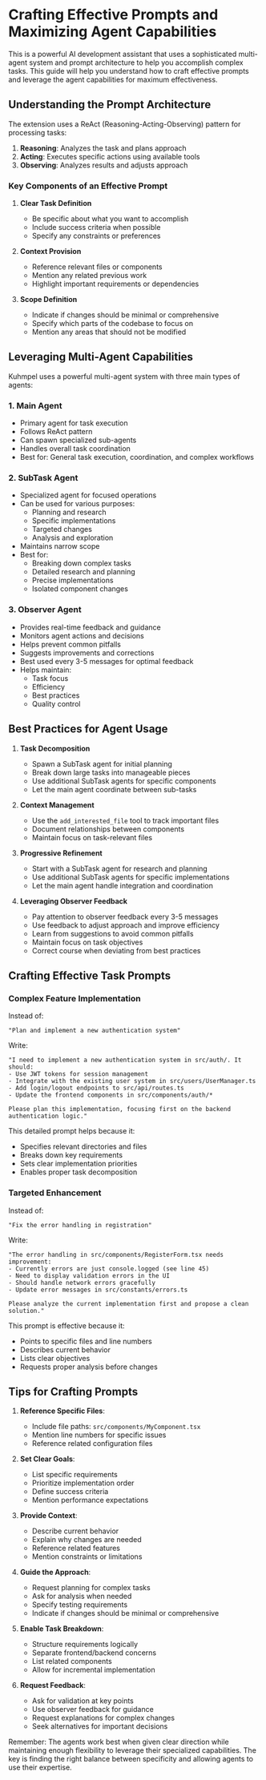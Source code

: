 # Crafting Effective Prompts and Maximizing Agent Capabilities

This is a powerful AI development assistant that uses a sophisticated multi-agent system and prompt architecture to help you accomplish complex tasks. This guide will help you understand how to craft effective prompts and leverage the agent capabilities for maximum effectiveness.

## Understanding the Prompt Architecture

The extension uses a ReAct (Reasoning-Acting-Observing) pattern for processing tasks:

1. **Reasoning**: Analyzes the task and plans approach
2. **Acting**: Executes specific actions using available tools
3. **Observing**: Analyzes results and adjusts approach

### Key Components of an Effective Prompt

1. **Clear Task Definition**

   - Be specific about what you want to accomplish
   - Include success criteria when possible
   - Specify any constraints or preferences

2. **Context Provision**

   - Reference relevant files or components
   - Mention any related previous work
   - Highlight important requirements or dependencies

3. **Scope Definition**
   - Indicate if changes should be minimal or comprehensive
   - Specify which parts of the codebase to focus on
   - Mention any areas that should not be modified

## Leveraging Multi-Agent Capabilities

Kuhmpel uses a powerful multi-agent system with three main types of agents:

### 1. Main Agent

- Primary agent for task execution
- Follows ReAct pattern
- Can spawn specialized sub-agents
- Handles overall task coordination
- Best for: General task execution, coordination, and complex workflows

### 2. SubTask Agent

- Specialized agent for focused operations
- Can be used for various purposes:
  - Planning and research
  - Specific implementations
  - Targeted changes
  - Analysis and exploration
- Maintains narrow scope
- Best for:
  - Breaking down complex tasks
  - Detailed research and planning
  - Precise implementations
  - Isolated component changes

### 3. Observer Agent

- Provides real-time feedback and guidance
- Monitors agent actions and decisions
- Helps prevent common pitfalls
- Suggests improvements and corrections
- Best used every 3-5 messages for optimal feedback
- Helps maintain:
  - Task focus
  - Efficiency
  - Best practices
  - Quality control

## Best Practices for Agent Usage

1. **Task Decomposition**

   - Spawn a SubTask agent for initial planning
   - Break down large tasks into manageable pieces
   - Use additional SubTask agents for specific components
   - Let the main agent coordinate between sub-tasks

2. **Context Management**

   - Use the `add_interested_file` tool to track important files
   - Document relationships between components
   - Maintain focus on task-relevant files

3. **Progressive Refinement**

   - Start with a SubTask agent for research and planning
   - Use additional SubTask agents for specific implementations
   - Let the main agent handle integration and coordination

4. **Leveraging Observer Feedback**
   - Pay attention to observer feedback every 3-5 messages
   - Use feedback to adjust approach and improve efficiency
   - Learn from suggestions to avoid common pitfalls
   - Maintain focus on task objectives
   - Correct course when deviating from best practices

## Crafting Effective Task Prompts

### Complex Feature Implementation

Instead of:

```
"Plan and implement a new authentication system"
```

Write:

```
"I need to implement a new authentication system in src/auth/. It should:
- Use JWT tokens for session management
- Integrate with the existing user system in src/users/UserManager.ts
- Add login/logout endpoints to src/api/routes.ts
- Update the frontend components in src/components/auth/*

Please plan this implementation, focusing first on the backend authentication logic."
```

This detailed prompt helps because it:

- Specifies relevant directories and files
- Breaks down key requirements
- Sets clear implementation priorities
- Enables proper task decomposition

### Targeted Enhancement

Instead of:

```
"Fix the error handling in registration"
```

Write:

```
"The error handling in src/components/RegisterForm.tsx needs improvement:
- Currently errors are just console.logged (see line 45)
- Need to display validation errors in the UI
- Should handle network errors gracefully
- Update error messages in src/constants/errors.ts

Please analyze the current implementation first and propose a clean solution."
```

This prompt is effective because it:

- Points to specific files and line numbers
- Describes current behavior
- Lists clear objectives
- Requests proper analysis before changes

## Tips for Crafting Prompts

1. **Reference Specific Files**:

   - Include file paths: `src/components/MyComponent.tsx`
   - Mention line numbers for specific issues
   - Reference related configuration files

2. **Set Clear Goals**:

   - List specific requirements
   - Prioritize implementation order
   - Define success criteria
   - Mention performance expectations

3. **Provide Context**:

   - Describe current behavior
   - Explain why changes are needed
   - Reference related features
   - Mention constraints or limitations

4. **Guide the Approach**:

   - Request planning for complex tasks
   - Ask for analysis when needed
   - Specify testing requirements
   - Indicate if changes should be minimal or comprehensive

5. **Enable Task Breakdown**:

   - Structure requirements logically
   - Separate frontend/backend concerns
   - List related components
   - Allow for incremental implementation

6. **Request Feedback**:
   - Ask for validation at key points
   - Use observer feedback for guidance
   - Request explanations for complex changes
   - Seek alternatives for important decisions

Remember: The agents work best when given clear direction while maintaining enough flexibility to leverage their specialized capabilities. The key is finding the right balance between specificity and allowing agents to use their expertise.
